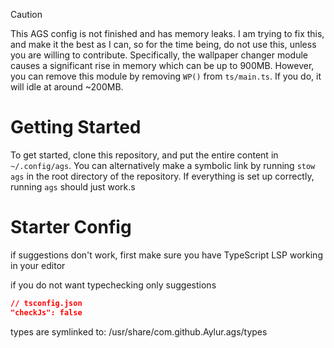 > [!CAUTION]
> This AGS config is not finished and has memory leaks. I am trying to fix this,
> and make it the best as I can, so for the time being, do not use this, unless 
> you are willing to contribute. Specifically, the wallpaper changer module causes
> a significant rise in memory which can be up to 900MB. However, you can remove this
> module by removing `WP()` from `ts/main.ts`. If you do, it will idle at around ~200MB.

# Getting Started
To get started, clone this repository, and put the entire content in `~/.config/ags`.
You can alternatively make a symbolic link by running `stow ags` in the root directory
of the repository. If everything is set up correctly, running `ags` should just work.s

# Starter Config

if suggestions don't work, first make sure
you have TypeScript LSP working in your editor

if you do not want typechecking only suggestions

```json
// tsconfig.json
"checkJs": false
```

types are symlinked to:
/usr/share/com.github.Aylur.ags/types
